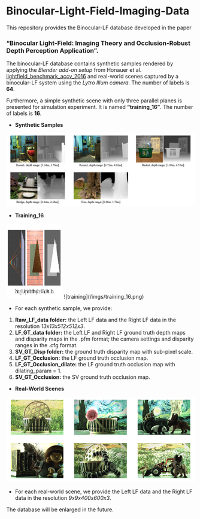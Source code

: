 # Binocular-Light-Field-Imaging-Data

This repository provides the Binocular-LF database developed in the paper 
### “Binocular Light-Field: Imaging Theory and Occlusion-Robust Depth Perception Application”.

The binocular-LF database contains synthetic samples rendered by applying the _Blender add-on setup_ from Honauer et al. [lightfield_benchmark_accv_2016](http://lightfield-analysis.net/benchmark/paper/lightfield_benchmark_accv_2016.pdf) and real-world scenes captured by a binocular-LF system using the _Lytro Illum camera_. The number of labels is __64__.

Furthermore, a simple synthetic scene with only three parallel planes is presented for simulation experiment. It is named __“training_16”__. The number of labels is __16__.

* __Synthetic Samples__ 

![synthetic samples](/imgs/synthetic_data.png)

* __Training_16__
<img src="/imgs/training_16.png" width="150" height="200"/>
![training](/imgs/training_16.png)

* For each synthetic sample, we provide:
1. __Raw_LF_data folder:__ the Left LF data and the Right LF data in the resolution _13x13x512x512x3_.
2. __LF_GT_data folder:__ the Left LF and Right LF ground truth depth maps and disparity maps in the .pfm format; the camera settings and disparity ranges in the .cfg format.
3. __SV_GT_Disp folder:__ the ground truth disparity map with sub-pixel scale.
4. __LF_GT_Occlusion:__ the LF ground truth occlusion map.
5. __LF_GT_Occlusion_dilate:__ the LF ground truth occlusion map with dilating_param = 1.
6. __SV_GT_Occlusion:__ the SV ground truth occlusion map.

* __Real-World Scenes__ 

![real-world](/imgs/real-world_data.png)

* For each real-world scene, we provide the Left LF data and the Right LF data in the resolution _9x9x400x600x3_.

The database will be enlarged in the future.

